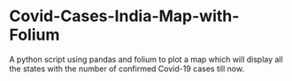 # Covid-Cases-India-Map-with-Folium
A python script using pandas and folium to plot a map which will display all the states with the number of confirmed Covid-19 cases till now.
